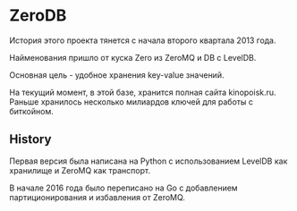 # ZeroDB

История этого проекта тянется с начала второго квартала 2013 года.

Найменования пришло от куска Zero из ZeroMQ и DB с LevelDB.

Основная цель - удобное хранения key-value значений.

На текущий момент, в этой базе, хранится полная сайта kinopoisk.ru.
Раньше хранилось несколько милиардов ключей для работы с биткойном.

## History

Первая версия была написана на Python с использованием LevelDB как хранилище и ZeroMQ как транспорт.

В начале 2016 года было переписано на Go c добавлением партиционирования и избавления от ZeroMQ.
